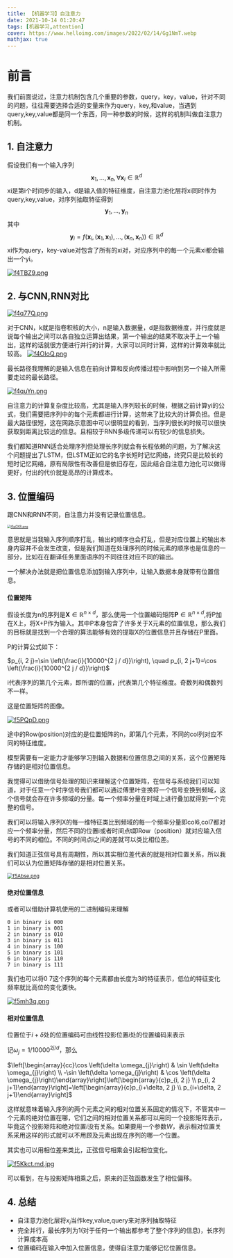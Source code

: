 ```yaml
---
title: 【机器学习】自注意力
date: 2021-10-14 01:20:47
tags: [机器学习,attention]
cover: https://www.helloimg.com/images/2022/02/14/Gg1NmT.webp
mathjax: true
---
```


# 前言

我们前面说过，注意力机制包含几个重要的参数，query，key，value，针对不同的问题，往往需要选择合适的变量来作为query，key,和value，当遇到query,key,value都是同一个东西，同一种参数的时候，这样的机制叫做自注意力机制。

## 1. 自注意力

假设我们有一个输入序列
$$\mathbf{x}_{1}, \ldots, \mathbf{x}_{n}, \forall \mathbf{x}_{i} \in \mathbb{R}^{d}$$
xi是第i个时间步的输入，d是输入值的特征维度，自注意力池化层将xi同时作为query,key,value，对序列抽取特征得到
$$\mathbf{y}_{1}, \ldots, \mathbf{y}_{n}$$
其中  
$$\mathbf{y}_{i}=f\left(\mathbf{x}_{i},\left(\mathbf{x}_{1}, \mathbf{x}_{1}\right), \ldots,\left(\mathbf{x}_{n}, \mathbf{x}_{n}\right)\right) \in \mathbb{R}^{d}$$
xi作为query，key-value对包含了所有的xi对，对应序列中的每一个元素xi都会输出一个yi。

[![f4TBZ9.png](https://z3.ax1x.com/2021/08/17/f4TBZ9.png)](https://imgtu.com/i/f4TBZ9)

## 2. 与CNN,RNN对比

[![f4q77Q.png](https://z3.ax1x.com/2021/08/17/f4q77Q.png)](https://imgtu.com/i/f4q77Q)

对于CNN，k就是指卷积核的大小，n是输入数据量，d是指数据维度，并行度就是说每个输出之间可以各自独立运算出结果，第一个输出的结果不取决于上一个输出，这样的话就很方便进行并行的计算，大家可以同时计算，这样的计算效率就比较高。
[![f4OIoQ.png](https://z3.ax1x.com/2021/08/17/f4OIoQ.png)](https://imgtu.com/i/f4OIoQ)

最长路径我理解的是输入信息在前向计算和反向传播过程中影响到另一个输入所需要走过的最长路径。

[![f4quYn.png](https://z3.ax1x.com/2021/08/17/f4quYn.png)](https://imgtu.com/i/f4quYn)

自注意力的计算复杂度比较高，尤其是输入序列较长的时候，根据之前计算yi的公式，我们需要把序列中的每个元素都进行计算，这带来了比较大的计算负担。但是最大路径很短，这在网路示意图中可以很明显的看到，当序列很长的时候可以很快获取到距离比较远的信息。且相较于RNN多级传递可以有较少的信息损失。

我们都知道RNN适合处理序列但处理长序列就会有长程依赖的问题，为了解决这个问题提出了LSTM，但LSTM正如它的名字长短时记忆网络，终究只是比较长的短时记忆网络，原有局限性有改善但是依旧存在，因此结合自注意力池化可以做得更好，付出的代价就是高昂的计算成本。



## 3. 位置编码

跟CNN和RNN不同，自注意力并没有记录位置信息。

[<img src="https://z3.ax1x.com/2021/08/17/f5pDXR.png" alt="f5pDXR.png" style="zoom:50%;" />](https://imgtu.com/i/f5pDXR)



意思就是当我输入序列顺序打乱，输出的顺序也会打乱，但是对应位置上的输出本身内容并不会发生改变，但是我们知道在处理序列的时候元素的顺序也是信息的一部分，比如在在翻译任务里面语序的不同往往对应不同的输出。

一个解决办法就是把位置信息添加到输入序列中，让输入数据本身就带有位置信息。

#### 位置矩阵

假设长度为n的序列是$\mathbf{X} \in \mathbb{R}^{n \times d}$，那么使用一个位置编码矩阵$\mathbf{P} \in \mathbb{R}^{n \times d}$,​将P加在X上，将X+P作为输入。其中P本身包含了许多关于X元素的位置信息，那么我们的目标就是找到一个合理的算法能够有效的提取X的位置信息并且存储在P里面。

P的计算公式如下：

$p_{i, 2 j}=\sin \left(\frac{i}{10000^{2 j / d}}\right), \quad p_{i, 2 j+1}=\cos \left(\frac{i}{10000^{2 j / d}}\right)$

i代表序列的第几个元素，即所谓的位置，j代表第几个特征维度。奇数列和偶数列不一样。

这是位置矩阵的图像。

[<img src="https://z3.ax1x.com/2021/08/17/f5PQpD.png" alt="f5PQpD.png"  />](https://imgtu.com/i/f5PQpD)

途中的Row(position)对应的是位置矩阵的n，即第几个元素，不同的col列对应不同的特征维度。

模型需要有一定能力才能够学习到输入数据和位置信息之间的关系，这个位置矩阵存储的是相对位置信息。

我觉得可以借助信号处理的知识来理解这个位置矩阵，在信号与系统我们可以知道，对于任意一个时序信号我们都可以通过傅里叶变换将一个信号变换到频域，这个信号就会存在许多频域的分量。每一个频率分量在时域上进行叠加就得到一个完整的信号。

我们可以将输入序列X的每一维特征类比到频域的每一个频率分量即col6,col7都对应一个频率分量，然后不同的位置i或者时间点t即Row（position）就对应输入信号的不同的相位。不同的时间点i之间的差就可以类比相位差。

我们知道正弦信号具有周期性，所以其实相位差代表的就是相对位置关系，所以我们可以认为位置矩阵存储的是相对位置关系。



[<img src="https://z3.ax1x.com/2021/08/17/f5Abse.png" alt="f5Abse.png" style="zoom: 80%;" />](https://imgtu.com/i/f5Abse)

#### 绝对位置信息

或者可以借助计算机使用的二进制编码来理解

```
0 in binary is 000
1 in binary is 001
2 in binary is 010
3 in binary is 011
4 in binary is 100
5 in binary is 101
6 in binary is 110
7 in binary is 111
```

我们也可以将$0~7$这个序列的每个元素都由长度为3的特征表示，低位的特征变化频率就比高位的变化要快。

[![f5mh3q.png](https://z3.ax1x.com/2021/08/17/f5mh3q.png)](https://imgtu.com/i/f5mh3q)

#### 相对位置信息

位置位于$i+\delta$​处的位置编码可由线性投影位置$i$​处的位置编码来表示​

记$\omega_{j}=1 / 10000^{2 j / d}$，那么

$\left[\begin{array}{cc}\cos \left(\delta \omega_{j}\right) & \sin \left(\delta \omega_{j}\right) \\ -\sin \left(\delta \omega_{j}\right) & \cos \left(\delta \omega_{j}\right)\end{array}\right]\left[\begin{array}{c}p_{i, 2 j} \\ p_{i, 2 j+1}\end{array}\right]=\left[\begin{array}{c}p_{i+\delta, 2 j} \\ p_{i+\delta, 2 j+1}\end{array}\right]$

这样就意味着输入序列的两个元素之间的相对位置关系固定的情况下，不管其中一个元素的绝对位置在哪，它们之间的相对位置关系都可以用同一个投影矩阵表示，毕竟这个投影矩阵和绝对位置$i$​没有关系。如果要用一个参数$W$​，表示相对位置关系采用这样的形式就可以不用顾及元素出现在序列的哪一个位置。

其实也可以用相位差来类比，正弦信号相乘会引起相位变化。

[![f5Kkct.md.jpg](https://z3.ax1x.com/2021/08/17/f5Kkct.md.jpg)](https://imgtu.com/i/f5Kkct)

可以看到，在与投影矩阵相乘之后，原来的正弦函数发生了相位偏移。

## 4. 总结

+ 自注意力池化层将$x_i$​当作key,value,query来对序列抽取特征​
+ 完全并行，最长序列为1(对于任何一个输出都参考了整个序列的信息)，长序列计算成本高
+ 位置编码在输入中加入位置信息，使得自注意力能够记忆位置信息。

